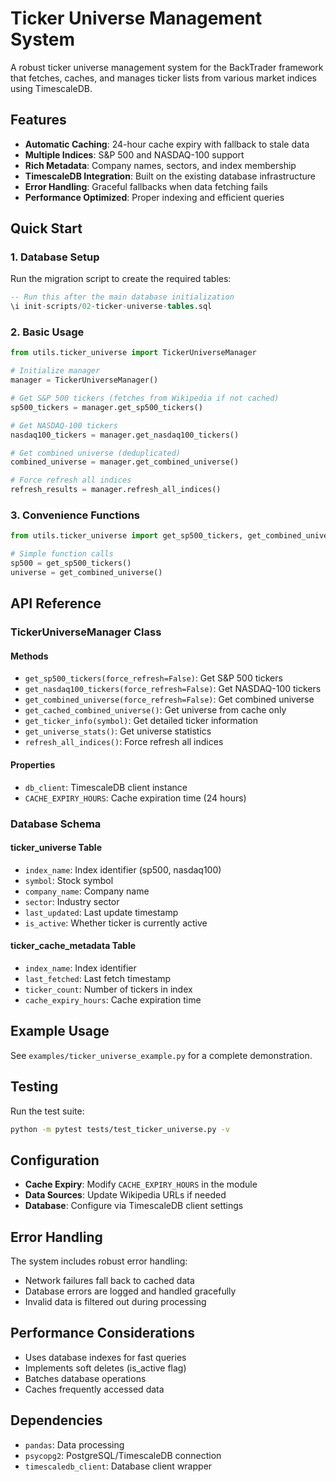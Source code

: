 # Ticker Universe Management System

A robust ticker universe management system for the BackTrader framework that fetches, caches, and manages ticker lists from various market indices using TimescaleDB.

## Features

- **Automatic Caching**: 24-hour cache expiry with fallback to stale data
- **Multiple Indices**: S&P 500 and NASDAQ-100 support
- **Rich Metadata**: Company names, sectors, and index membership
- **TimescaleDB Integration**: Built on the existing database infrastructure
- **Error Handling**: Graceful fallbacks when data fetching fails
- **Performance Optimized**: Proper indexing and efficient queries

## Quick Start

### 1. Database Setup

Run the migration script to create the required tables:

```sql
-- Run this after the main database initialization
\i init-scripts/02-ticker-universe-tables.sql
```

### 2. Basic Usage

```python
from utils.ticker_universe import TickerUniverseManager

# Initialize manager
manager = TickerUniverseManager()

# Get S&P 500 tickers (fetches from Wikipedia if not cached)
sp500_tickers = manager.get_sp500_tickers()

# Get NASDAQ-100 tickers
nasdaq100_tickers = manager.get_nasdaq100_tickers()

# Get combined universe (deduplicated)
combined_universe = manager.get_combined_universe()

# Force refresh all indices
refresh_results = manager.refresh_all_indices()
```

### 3. Convenience Functions

```python
from utils.ticker_universe import get_sp500_tickers, get_combined_universe

# Simple function calls
sp500 = get_sp500_tickers()
universe = get_combined_universe()
```

## API Reference

### TickerUniverseManager Class

#### Methods

- `get_sp500_tickers(force_refresh=False)`: Get S&P 500 tickers
- `get_nasdaq100_tickers(force_refresh=False)`: Get NASDAQ-100 tickers  
- `get_combined_universe(force_refresh=False)`: Get combined universe
- `get_cached_combined_universe()`: Get universe from cache only
- `get_ticker_info(symbol)`: Get detailed ticker information
- `get_universe_stats()`: Get universe statistics
- `refresh_all_indices()`: Force refresh all indices

#### Properties

- `db_client`: TimescaleDB client instance
- `CACHE_EXPIRY_HOURS`: Cache expiration time (24 hours)

### Database Schema

#### ticker_universe Table
- `index_name`: Index identifier (sp500, nasdaq100)
- `symbol`: Stock symbol
- `company_name`: Company name
- `sector`: Industry sector
- `last_updated`: Last update timestamp
- `is_active`: Whether ticker is currently active

#### ticker_cache_metadata Table
- `index_name`: Index identifier
- `last_fetched`: Last fetch timestamp
- `ticker_count`: Number of tickers in index
- `cache_expiry_hours`: Cache expiration time

## Example Usage

See `examples/ticker_universe_example.py` for a complete demonstration.

## Testing

Run the test suite:

```bash
python -m pytest tests/test_ticker_universe.py -v
```

## Configuration

- **Cache Expiry**: Modify `CACHE_EXPIRY_HOURS` in the module
- **Data Sources**: Update Wikipedia URLs if needed
- **Database**: Configure via TimescaleDB client settings

## Error Handling

The system includes robust error handling:
- Network failures fall back to cached data
- Database errors are logged and handled gracefully
- Invalid data is filtered out during processing

## Performance Considerations

- Uses database indexes for fast queries
- Implements soft deletes (is_active flag)
- Batches database operations
- Caches frequently accessed data

## Dependencies

- `pandas`: Data processing
- `psycopg2`: PostgreSQL/TimescaleDB connection
- `timescaledb_client`: Database client wrapper

